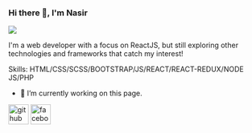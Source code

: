 ### Hi there 👋, I'm Nasir 
![](https://scontent.fdac7-1.fna.fbcdn.net/v/t1.6435-9/71407255_515220789328403_3880086327223386112_n.jpg?_nc_cat=102&ccb=1-7&_nc_sid=e3f864&_nc_eui2=AeHrdfh_J_w6lRk-mkh40Dm9tn1-o4Ylv6m2fX6jhiW_qbsOFHTdZ4wH9Qbn8zn0rCVx1RWa_1smwVlyaL94dQME&_nc_ohc=f_IAQykimd4AX9XmhAE&_nc_ht=scontent.fdac7-1.fna&oh=00_AT8sm2ZW9wxE8HFXXxspW3h7AjeS1wbGT4eRrpLjEvGXGg&oe=62D26795)

I'm a web developer with a focus on ReactJS, but still exploring other technologies and frameworks that catch my interest!

Skills: HTML/CSS/SCSS/BOOTSTRAP/JS/REACT/REACT-REDUX/NODE JS/PHP 

- 🔭 I’m currently working on this page. 


[<img src='https://cdn.jsdelivr.net/npm/simple-icons@3.0.1/icons/github.svg' alt='github' height='40'>](https://github.com/Nasir-Yousuf)  [<img src='https://cdn.jsdelivr.net/npm/simple-icons@3.0.1/icons/facebook.svg' alt='facebook' height='40'>](https://www.facebook.com/https://www.facebook.com/profile.php?id=100025214583884)  

